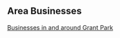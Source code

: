 ## Area Businesses

[Businesses in and around Grant Park](https://gpna.org/directory?tid=30020&s=0.0.0.20)
